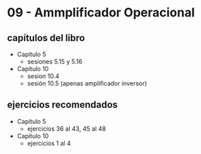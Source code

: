 # 09 - Ammplificador Operacional

## capítulos del libro
- Capítulo 5
  - sesiones 5.15 y 5.16
- Capítulo 10
  - sesion 10.4
  - sesión 10.5 (apenas amplificador inversor) 

## ejercicios recomendados
- Capítulo 5
  - ejercicios 36 al 43, 45 al 48
- Capítulo 10
  - ejercicios 1 al 4
